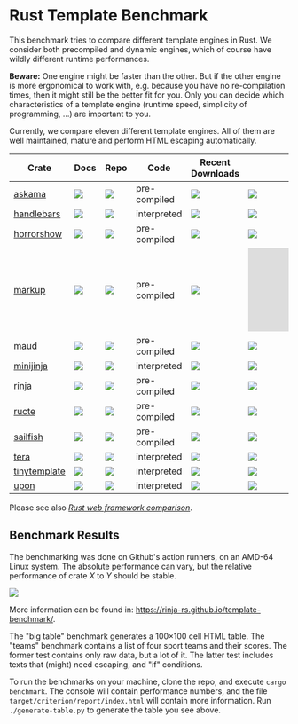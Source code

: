# Rust Template Benchmark

This benchmark tries to compare different template engines in Rust.
We consider both precompiled and dynamic engines, which of course have wildly different runtime
performances.

**Beware:** One engine might be faster than the other.
But if the other engine is more ergonomical to work with,
e.g. because you have no re-compilation times, then it might still be the better fit for you.
Only you can decide which characteristics of a template engine
(runtime speed, simplicity of programming, …) are important to you.

Currently, we compare eleven different template engines.
All of them are well maintained, mature and perform HTML escaping automatically.

| Crate          | Docs                                            | Repo                               | Code         | Recent<br>Downloads                  | Github<br>Stars                              | Contrib-<br>utors                            | Recent<br>Commits                          |
| -------------- | ----------------------------------------------- | ---------------------------------- | -------------| ------------------------------------ | -------------------------------------------- | -------------------------------------------- | ------------------------------------------ |
| [askama]       | [![][docs-img-askama]][docs-askama]             | [![][img-repo]][repo-askama]       | pre-compiled | [![][dl-askama]][askama]             | [![][stars-askama]][repo-askama]             | [![][contr-askama]][repo-askama]             | [![][act-askama]][repo-askama]             |
| [handlebars]   | [![][docs-img-handlebars]][docs-handlebars]     | [![][img-repo]][repo-handlebars]   | interpreted  | [![][dl-handlebars]][handlebars]     | [![][stars-handlebars]][repo-handlebars]     | [![][contr-handlebars]][repo-handlebars]     | [![][act-handlebars]][repo-handlebars]     |
| [horrorshow]   | [![][docs-img-horrorshow]][docs-horrorshow]     | [![][img-repo]][repo-horrorshow]   | pre-compiled | [![][dl-horrorshow]][horrorshow]     | [![][stars-horrorshow]][repo-horrorshow]     | [![][contr-horrorshow]][repo-horrorshow]     | [![][act-horrorshow]][repo-horrorshow]     |
| [markup]       | [![][docs-img-markup]][docs-markup]             | [![][img-repo]][repo-markup]       | pre-compiled | [![][dl-markup]][markup]             | [![][stars-markup]][repo-markup]             | [![][contr-markup]][repo-markup]             | [![][act-markup]][repo-markup]             |
| [maud]         | [![][docs-img-maud]][docs-maud]                 | [![][img-repo]][repo-maud]         | pre-compiled | [![][dl-maud]][maud]                 | [![][stars-maud]][repo-maud]                 | [![][contr-maud]][repo-maud]                 | [![][act-maud]][repo-maud]                 |
| [minijinja]    | [![][docs-img-minijinja]][docs-minijinja]       | [![][img-repo]][repo-minijinja]    | interpreted  | [![][dl-minijinja]][minijinja]       | [![][stars-minijinja]][repo-minijinja]       | [![][contr-minijinja]][repo-minijinja]       | [![][act-minijinja]][repo-minijinja]       |
| [rinja]        | [![][docs-img-rinja]][docs-rinja]               | [![][img-repo]][repo-rinja]        | pre-compiled | [![][dl-rinja]][rinja]               | [![][stars-rinja]][repo-rinja]               | [![][contr-rinja]][repo-rinja]               | [![][act-rinja]][repo-rinja]               |
| [ructe]        | [![][docs-img-ructe]][docs-ructe]               | [![][img-repo]][repo-ructe]        | pre-compiled | [![][dl-ructe]][ructe]               | [![][stars-ructe]][repo-ructe]               | [![][contr-ructe]][repo-ructe]               | [![][act-ructe]][repo-ructe]               |
| [sailfish]     | [![][docs-img-sailfish]][docs-sailfish]         | [![][img-repo]][repo-sailfish]     | pre-compiled | [![][dl-sailfish]][sailfish]         | [![][stars-sailfish]][repo-sailfish]         | [![][contr-sailfish]][repo-sailfish]         | [![][act-sailfish]][repo-sailfish]         |
| [tera]         | [![][docs-img-tera]][docs-tera]                 | [![][img-repo]][repo-tera]         | interpreted  | [![][dl-tera]][tera]                 | [![][stars-tera]][repo-tera]                 | [![][contr-tera]][repo-tera]                 | [![][act-tera]][repo-tera]                 |
| [tinytemplate] | [![][docs-img-tinytemplate]][docs-tinytemplate] | [![][img-repo]][repo-tinytemplate] | interpreted  | [![][dl-tinytemplate]][tinytemplate] | [![][stars-tinytemplate]][repo-tinytemplate] | [![][contr-tinytemplate]][repo-tinytemplate] | [![][act-tinytemplate]][repo-tinytemplate] |
| [upon] | [![][docs-img-upon]][docs-upon] | [![][img-repo]][repo-upon] | interpreted  | [![][dl-upon]][upon] | [![][stars-upon]][repo-upon] | [![][contr-upon]][repo-upon] | [![][act-upon]][repo-upon] |

Please see also [*Rust web framework comparison*].

## Benchmark Results

The benchmarking was done on Github's action runners, on an AMD-64 Linux system.
The absolute performance can vary, but the relative performance of crate *X* to *Y* should be stable.

[![](https://rinja-rs.github.io/template-benchmark/results.svg)](https://rinja-rs.github.io/template-benchmark/)

More information can be found in: <https://rinja-rs.github.io/template-benchmark/>.

The "big table" benchmark generates a 100×100 cell HTML table.
The "teams" benchmark contains a list of four sport teams and their scores.
The former test contains only raw data, but a lot of it.
The latter test includes texts that (might) need escaping, and "if" conditions.

To run the benchmarks on your machine, clone the repo, and execute `cargo benchmark`.
The console will contain performance numbers,
and the file `target/criterion/report/index.html` will contain more information.
Run `./generate-table.py` to generate the table you see above.

[*Rust web framework comparison*]: <https://github.com/flosse/rust-web-framework-comparison>
[img-repo]: <https://img.shields.io/badge/-repo-f8f8f8?style=flat-square&logo=github&logoColor=black>

[askama]: <https://crates.io/crates/askama/>
[handlebars]: <https://crates.io/crates/handlebars/>
[horrorshow]: <https://crates.io/crates/horrorshow/>
[markup]: <https://crates.io/crates/markup/>
[maud]: <https://crates.io/crates/maud/>
[minijinja]: <https://crates.io/crates/minijinja/>
[rinja]: <https://crates.io/crates/rinja/>
[ructe]: <https://crates.io/crates/ructe/>
[sailfish]: <https://crates.io/crates/sailfish/>
[tera]: <https://crates.io/crates/tera/>
[tinytemplate]: <https://crates.io/crates/tinytemplate/>
[upon]: <https://crates.io/crates/upon/>

[docs-askama]: <https://docs.rs/askama/latest/askama>
[docs-handlebars]: <https://docs.rs/handlebars/latest/handlebars>
[docs-horrorshow]: <https://docs.rs/horrorshow/latest/horrorshow>
[docs-markup]: <https://docs.rs/markup/latest/markup>
[docs-maud]: <https://docs.rs/maud/latest/maud>
[docs-minijinja]: <https://docs.rs/minijinja/latest/minijinja>
[docs-rinja]: <https://docs.rs/rinja/latest/rinja>
[docs-ructe]: <https://docs.rs/ructe/latest/ructe>
[docs-sailfish]: <https://docs.rs/sailfish/latest/sailfish>
[docs-tera]: <https://docs.rs/tera/latest/tera>
[docs-tinytemplate]: <https://docs.rs/tinytemplate/latest/tinytemplate>
[docs-upon]: <https://docs.rs/upon/latest/upon>

[docs-img-askama]: <https://img.shields.io/docsrs/askama?label=&style=flat-square>
[docs-img-handlebars]: <https://img.shields.io/docsrs/handlebars?label=&style=flat-square>
[docs-img-horrorshow]: <https://img.shields.io/docsrs/horrorshow?label=&style=flat-square>
[docs-img-markup]: <https://img.shields.io/docsrs/markup?label=&style=flat-square>
[docs-img-maud]: <https://img.shields.io/docsrs/maud?label=&style=flat-square>
[docs-img-minijinja]: <https://img.shields.io/docsrs/minijinja?label=&style=flat-square>
[docs-img-rinja]: <https://img.shields.io/docsrs/rinja?label=&style=flat-square>
[docs-img-ructe]: <https://img.shields.io/docsrs/ructe?label=&style=flat-square>
[docs-img-sailfish]: <https://img.shields.io/docsrs/sailfish?label=&style=flat-square>
[docs-img-tera]: <https://img.shields.io/docsrs/tera?label=&style=flat-square>
[docs-img-tinytemplate]: <https://img.shields.io/docsrs/tinytemplate?label=&style=flat-square>
[docs-img-upon]: <https://img.shields.io/docsrs/upon?label=&style=flat-square>

[dl-askama]: <https://img.shields.io/crates/dr/askama?label=&color=f8f8f8&style=flat-square>
[dl-handlebars]: <https://img.shields.io/crates/dr/handlebars?label=&color=f8f8f8&style=flat-square>
[dl-horrorshow]: <https://img.shields.io/crates/dr/horrorshow?label=&color=f8f8f8&style=flat-square>
[dl-markup]: <https://img.shields.io/crates/dr/markup?label=&color=f8f8f8&style=flat-square>
[dl-maud]: <https://img.shields.io/crates/dr/maud?label=&color=f8f8f8&style=flat-square>
[dl-minijinja]: <https://img.shields.io/crates/dr/minijinja?label=&color=f8f8f8&style=flat-square>
[dl-rinja]: <https://img.shields.io/crates/dr/rinja?label=&color=f8f8f8&style=flat-square>
[dl-ructe]: <https://img.shields.io/crates/dr/ructe?label=&color=f8f8f8&style=flat-square>
[dl-sailfish]: <https://img.shields.io/crates/dr/sailfish?label=&color=f8f8f8&style=flat-square>
[dl-tera]: <https://img.shields.io/crates/dr/tera?label=&color=f8f8f8&style=flat-square>
[dl-tinytemplate]: <https://img.shields.io/crates/dr/tinytemplate?label=&color=f8f8f8&style=flat-square>
[dl-upon]: <https://img.shields.io/crates/dr/upon?label=&color=f8f8f8&style=flat-square>

[stars-askama]: <https://img.shields.io/github/stars/djc/askama?label=&color=f8f8f8&style=flat-square>
[stars-handlebars]: <https://img.shields.io/github/stars/sunng87/handlebars-rust?label=&color=f8f8f8&style=flat-square>
[stars-horrorshow]: <https://img.shields.io/github/stars/Stebalien/horrorshow-rs?label=&color=f8f8f8&style=flat-square>
[stars-markup]: <https://img.shields.io/github/stars/utkarshkukreti/markup.rs?label=&color=f8f8f8&style=flat-square>
[stars-maud]: <https://img.shields.io/github/stars/lambda-fairy/maud?label=&color=f8f8f8&style=flat-square>
[stars-minijinja]: <https://img.shields.io/github/stars/mitsuhiko/minijinja?label=&color=f8f8f8&style=flat-square>
[stars-rinja]: <https://img.shields.io/github/stars/rinja-rs/rinja?label=&color=f8f8f8&style=flat-square>
[stars-ructe]: <https://img.shields.io/github/stars/kaj/ructe?label=&color=f8f8f8&style=flat-square>
[stars-sailfish]: <https://img.shields.io/github/stars/rust-sailfish/sailfish?label=&color=f8f8f8&style=flat-square>
[stars-tera]: <https://img.shields.io/github/stars/Keats/tera?label=&color=f8f8f8&style=flat-square>
[stars-tinytemplate]: <https://img.shields.io/github/stars/bheisler/TinyTemplate?label=&color=f8f8f8&style=flat-square>
[stars-upon]: <https://img.shields.io/github/stars/rossmacarthur/upon?label=&color=f8f8f8&style=flat-square>

[contr-askama]: <https://img.shields.io/github/contributors/djc/askama?label=&color=f8f8f8&style=flat-square>
[contr-handlebars]: <https://img.shields.io/github/contributors/sunng87/handlebars-rust?label=&color=f8f8f8&style=flat-square>
[contr-horrorshow]: <https://img.shields.io/github/contributors/Stebalien/horrorshow-rs?label=&color=f8f8f8&style=flat-square>
[contr-markup]: <https://img.shields.io/github/contributors/utkarshkukreti/markup.rs?label=&color=f8f8f8&style=flat-square>
[contr-maud]: <https://img.shields.io/github/contributors/lambda-fairy/maud?label=&color=f8f8f8&style=flat-square>
[contr-minijinja]: <https://img.shields.io/github/contributors/mitsuhiko/minijinja?label=&color=f8f8f8&style=flat-square>
[contr-rinja]: <https://img.shields.io/github/contributors/rinja-rs/rinja?label=&color=f8f8f8&style=flat-square>
[contr-ructe]: <https://img.shields.io/github/contributors/kaj/ructe?label=&color=f8f8f8&style=flat-square>
[contr-sailfish]: <https://img.shields.io/github/contributors/rust-sailfish/sailfish?label=&color=f8f8f8&style=flat-square>
[contr-tera]: <https://img.shields.io/github/contributors/Keats/tera?label=&color=f8f8f8&style=flat-square>
[contr-tinytemplate]: <https://img.shields.io/github/contributors/bheisler/TinyTemplate?label=&color=f8f8f8&style=flat-square>
[contr-upon]: <https://img.shields.io/github/contributors/rossmacarthur/upon?label=&color=f8f8f8&style=flat-square>

[act-askama]: <https://img.shields.io/github/commit-activity/y/djc/askama?label=&color=f8f8f8&style=flat-square>
[act-handlebars]: <https://img.shields.io/github/commit-activity/y/sunng87/handlebars-rust?label=&color=f8f8f8&style=flat-square>
[act-horrorshow]: <https://img.shields.io/github/commit-activity/y/Stebalien/horrorshow-rs?label=&color=f8f8f8&style=flat-square>
[act-markup]: <https://img.shields.io/github/commit-activity/y/utkarshkukreti/markup.rs?label=&color=f8f8f8&style=flat-square>
[act-maud]: <https://img.shields.io/github/commit-activity/y/lambda-fairy/maud?label=&color=f8f8f8&style=flat-square>
[act-minijinja]: <https://img.shields.io/github/commit-activity/y/mitsuhiko/minijinja?label=&color=f8f8f8&style=flat-square>
[act-rinja]: <https://img.shields.io/github/commit-activity/y/rinja-rs/rinja?label=&color=f8f8f8&style=flat-square>
[act-ructe]: <https://img.shields.io/github/commit-activity/y/kaj/ructe?label=&color=f8f8f8&style=flat-square>
[act-sailfish]: <https://img.shields.io/github/commit-activity/y/rust-sailfish/sailfish?label=&color=f8f8f8&style=flat-square>
[act-tera]: <https://img.shields.io/github/commit-activity/y/Keats/tera?label=&color=f8f8f8&style=flat-square>
[act-tinytemplate]: <https://img.shields.io/github/commit-activity/y/bheisler/TinyTemplate?label=&color=f8f8f8&style=flat-square>
[act-upon]: <https://img.shields.io/github/commit-activity/y/rossmacarthur/upon?label=&color=f8f8f8&style=flat-square>

[repo-askama]: <https://github.com/djc/askama>
[repo-handlebars]: <https://github.com/sunng87/handlebars-rust>
[repo-horrorshow]: <https://github.com/Stebalien/horrorshow-rs>
[repo-markup]: <https://github.com/utkarshkukreti/markup.rs>
[repo-maud]: <https://github.com/lambda-fairy/maud>
[repo-minijinja]: <https://github.com/mitsuhiko/minijinja>
[repo-rinja]: <https://github.com/rinja-rs/rinja>
[repo-ructe]: <https://github.com/kaj/ructe>
[repo-sailfish]: <https://github.com/rust-sailfish/sailfish>
[repo-tera]: <https://github.com/Keats/tera>
[repo-tinytemplate]: <https://github.com/bheisler/TinyTemplate>
[repo-upon]: <https://github.com/rossmacarthur/upon>
